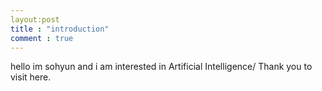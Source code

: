 ```yaml
---
layout:post
title : "introduction"
comment : true
---
```


hello
im sohyun
and i am interested in Artificial Intelligence/
Thank you to visit here.

